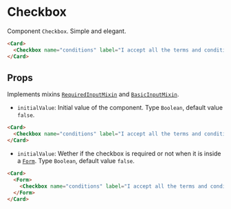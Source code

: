 <script setup>
import Checkbox from '../../../lib/components/form/Checkbox.vue'
import Form from '../../../lib/components/form/Form.vue'
import Card from '../../../lib/components/info/Card.vue'
</script>

# Checkbox

Component `Checkbox`. Simple and elegant.

<Card>
  <Checkbox name="conditions" label="I accept all the terms and conditions" />
</Card>

```html
<Card>
  <Checkbox name="conditions" label="I accept all the terms and conditions" />
</Card>
```

<div class="mb-xs-8" />

## Props

Implements mixins [`RequiredInputMixin`](/components/form/required-input-mixin) and [`BasicInputMixin`](/components/form/basic-input-mixin).

- `initialValue`: Initial value of the component. Type `Boolean`, default value `false`.

<Card>
  <Checkbox name="conditions" label="I accept all the terms and conditions" initialValue />
</Card>

```html
<Card>
  <Checkbox name="conditions" label="I accept all the terms and conditions" initialValue />
</Card>
```

<div class="mb-xs-8" />


- `initialValue`: Wether if the checkbox is required or not when it is inside a [`Form`](/components/form/form). Type `Boolean`, default value `false`.

<Card>
  <Form>
    <Checkbox name="conditions" label="I accept all the terms and conditions" required />
  </Form>
</Card>

```html
<Card>
  <Form>
    <Checkbox name="conditions" label="I accept all the terms and conditions" required />
  </Form>
</Card>
```

<div class="mb-xs-8" />